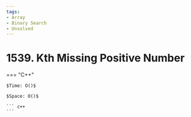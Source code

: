 ```yaml
---
tags:
- Array
- Binary Search
- Unsolved
---
```



# 1539. Kth Missing Positive Number

=== "C++"

    $Time: O()$

    $Space: O()$

    ``` c++
    ```